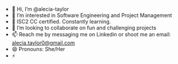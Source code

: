 - 👋 Hi, I’m @alecia-taylor
- 👀 I’m interested in Software Engineering and Project Management
- 🌱 ISC2 CC certified. Constantly learning.
- 💞️ I’m looking to collaborate on fun and challenging projects
- 📫 Reach me by messaging me on Linkedin or shoot me an email: alecia.taylor0@gmail.com
- 😄 Pronouns: She/Her
- ⚡ 

<!---
alecia-taylor/alecia-taylor is a ✨ special ✨ repository because its `README.md` (this file) appears on your GitHub profile.
You can click the Preview link to take a look at your changes.
--->
